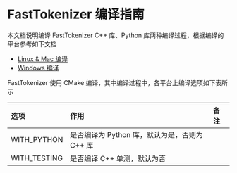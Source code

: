 # FastTokenizer 编译指南

本文档说明编译 FastTokenizer C++ 库、Python 库两种编译过程，根据编译的平台参考如下文档

- [Linux & Mac 编译](./how_to_build_linux_and_mac.md)
- [Windows 编译](./how_to_build_windows.md)

FastTokenizer 使用 CMake 编译，其中编译过程中，各平台上编译选项如下表所示

| 选项 | 作用 | 备注 |
|:---- | :--- | :--- |
| WITH_PYTHON | 是否编译为 Python 库，默认为是，否则为 C++ 库|
| WITH_TESTING | 是否编译 C++ 单测，默认为否 |
